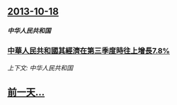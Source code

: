 ## [2013-10-18](/news/2013/10/18/index.md)

##### 中华人民共和国
### [ 中華人民共和國其經濟在第三季度時往上增長7.8%](/news/2013/10/18/中華人民共和國其經濟在第三季度時往上增長78.md)
_上下文: 中华人民共和国_

## [前一天...](/news/2013/10/17/index.md)

